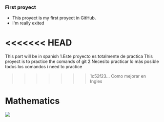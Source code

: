 ### First proyect 

- This proyect is my first proyect in GitHub. 
- I'm really exited

<<<<<<< HEAD
=======
This part will be in spanish 
1.Este proyecto es totalmente de practica 
    This proyect is to practice the comands of git
2.Necesito practicar lo más posible todos los comandos 
    i need to practice 
>>>>>>> 1c52f23... Como mejorar en Ingles
# Mathematics

![](https://cdn.pixabay.com/photo/2015/11/15/07/47/geometry-1044090_960_720.jpg)